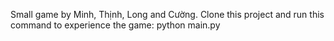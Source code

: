 Small game by Minh, Thịnh, Long and Cường.
Clone this project and run this command to experience the game:
python main.py
